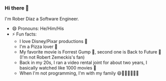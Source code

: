 ### Hi there 👋

I'm Rober Díaz a Software Engineer.

- 😄 Pronouns: He/Him/His
- ⚡ Fun facts:
  - I love Disney/Pixar productions 🏰
  - I'm a Pizza lover 🍕
  - My favorite movie is Forrest Gump 🏃, second one is Back to Future 🚗 (I'm not Robert Zemeckis's fan)
  - Back in my 20s, I ran a video rental joint for about two years, I basically watched like 1000 movies 🎥
  - When I'm not programming, I'm with my family 😄👨‍💻👨‍👩‍👧‍👦
<!--
**rad8329/rad8329** is a ✨ _special_ ✨ repository because its `README.md` (this file) appears on your GitHub profile.

Here are some ideas to get you started:

- 🔭 I’m currently working on ...
- 🌱 I’m currently learning ...
- 👯 I’m looking to collaborate on ...
- 🤔 I’m looking for help with ...
- 💬 Ask me about ...
- 📫 How to reach me: ...
- 😄 Pronouns: ...
- ⚡ Fun fact: ...
-->
